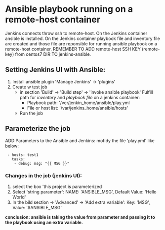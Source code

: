 # Ansible playbook running on a remote-host container

Jenkins connects throw ssh to remote-host. On the Jenkins container ansible is installed. On the Jenkins container playbook file and inventory file are created and those file are reponsible for running ansible playbook on a remote-host container.
REMEMBER TO ADD remote-host SSH KEY (remote-key) from centos7 DIR TO jenkins-ansible.
## Setting Jenkins UI with Ansible:
1. Install ansible plugin
   'Manage Jenkins' -> 'plugins'
2. Create w test job
   - in section 'Build' -> 'Build step' -> 'invoke ansible playbook'
     Fulfill path for _inventory_ and _playbook file_ on a jenkins container:
     - Playbook path: '/ver/jenkin_home/ansible/play.yml
     - File or host list: '/var/jenkins_home/ansible/hosts'
   - Run the job

## Parameterize the job
ADD Parameters to the Ansible and Jenkins:
mofidy the file 'play.yml' like below:
```
 - hosts: test1
   tasks:
    - debug: msg: "{{ MSG }}"
```
### Changes in the job (jenkins UI):
1. select the box 'this project is parameterized
2. Select 'string parameter': NAME: 'ANSIBLE_MSG', Default Value: 'Hello World'
3. In the bild section -> 'Advanced' -> 'Add extra variable': Key: 'MSG', Value: '$ANSIBLE_MSG'

**conclusion: ansible is taking the value from parameter and passing it to the playbook using an extra variable.**
